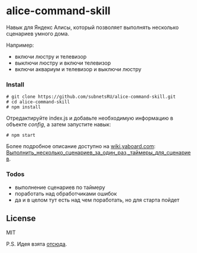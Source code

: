 # alice-command-skill
Навык для Яндекс Алисы, который позволяет выполнять несколько сценариев умного дома.

Например:
* включи люстру и телевизор
* выключи люстру и включи телевизор
* включи аквариум и телевизор и выключи люстру

### Install

```shell
# git clone https://github.com/subnetsRU/alice-command-skill.git
# cd alice-command-skill
# npm install
```
Отредактируйте index.js и добавьте необходимую информацию в объекте *config*, а затем запустите навык:
```shell
# npm start
```

Более подробное описание доступно на [wiki.yaboard.com](https://wiki.yaboard.com/): [Выполнить_несколько_сценариев_за_один_раз,_таймеры_для_сценариев](https://wiki.yaboard.com/s/nw).

### Todos
 - выполнение сценариев по таймеру
 - поработать над обработчиками ошибок
 - да и в целом тут есть над чем поработать, но для старта пойдет

License
----

MIT

P.S. Идея взята [отсюда](https://flows.nodered.org/node/node-red-contrib-yandex-alice-command).
